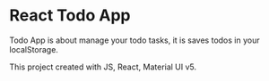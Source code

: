 # React Todo App

Todo App is about manage your todo tasks, it is saves todos in your localStorage.

This project created with JS, React, Material UI v5. 


